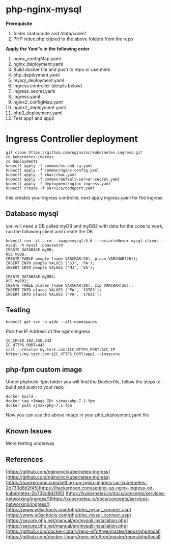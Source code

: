 # php-nginx-mysql

**Prerequisite**
1. folder /data/code and /data/code2
2. PHP index.php copied to the above folders from the repo

**Apply the Yaml's in the following order**

 1. nginx_configMap.yaml
 2. nginx_deployment.yaml
 3. Build docker file and push to repo or use mine
 4. php_deployment.yaml
 5. mysql_deployment.yaml
 6. ingress controller (details below)
 7. ingress_secret.yaml 
 8. ingress.yaml
 9. nginx2_configMap.yaml
 10. nginx2_deployment.yaml
 11. php2_deployment.yaml
 12. Test app1 and app2

# Ingress Controller deployment

    git clone https://github.com/nginxinc/kubernetes-ingress.git
    cd kubernetes-ingress
    cd deployments
    kubectl apply -f common/ns-and-sa.yaml
    kubectl apply -f common/nginx-config.yaml
    kubectl apply -f rbac/rbac.yaml
    kubectl apply -f common/default-server-secret.yaml
    kubectl apply -f deployment/nginx-ingress.yaml
    kubectl create -f service/nodeport.yaml
    
this creates your ingress controller, next apply ingress.yaml for the ingress   
## Database mysql
  you will need a DB called myDB and myDB2 with data for the code to work, run the following client and create the DB
  

    kubectl run -it --rm --image=mysql:5.6 --restart=Never mysql-client -- mysql -h mysql -ppassword
    CREATE DATABASE myDB;
    USE myDB;
    CREATE TABLE people (name VARCHAR(20), place VARCHAR(20));
    INSERT INTO people VALUES ('SJ', 'PA');
    INSERT INTO people VALUES ('MJ', 'VA');
    
    CREATE DATABASE myDB2;
    USE myDB2;`
    CREATE TABLE places (name VARCHAR(20), zip VARCHAR(20));
    INSERT INTO places VALUES ('PA', '19703');
    INSERT INTO places VALUES ('VA', '17831');


## Testing

    kubectl get svc -o wide --all-namespaces
Pick the IP Address of the nginx-ingress

    IC_IP=10.102.250.242
    IC_HTTPS_PORT=443
    curl --resolve my.test.com:$IC_HTTPS_PORT:$IC_IP https://my.test.com:$IC_HTTPS_PORT/app1 --insecure


## php-fpm custom image

Under phpbuild-fpm folder you will find the Dockerfile, follow the steps to build and push to your repo

    docker build .
    docker tag <Image ID> sjmax/php-7.1-fpm
    docker push sjmax/php-7.1-fpm
Now you can use the above image in your php_deployment.yaml file

## Known Issues

More testing underway

## References

[https://github.com/nginxinc/kubernetes-ingress](https://github.com/nginxinc/kubernetes-ingress)
[https://hackernoon.com/setting-up-nginx-ingress-on-kubernetes-2b733d8d2f45](https://hackernoon.com/setting-up-nginx-ingress-on-kubernetes-2b733d8d2f45)
[https://kubernetes.io/docs/concepts/services-networking/ingress/](https://kubernetes.io/docs/concepts/services-networking/ingress/)
[https://www.w3schools.com/php/php_mysql_connect.asp](https://www.w3schools.com/php/php_mysql_connect.asp)
[https://secure.php.net/manual/en/mysqli.installation.php](https://secure.php.net/manual/en/mysqli.installation.php)
[https://github.com/docker-library/repo-info/tree/master/repos/php/local](https://github.com/docker-library/repo-info/tree/master/repos/php/local)
